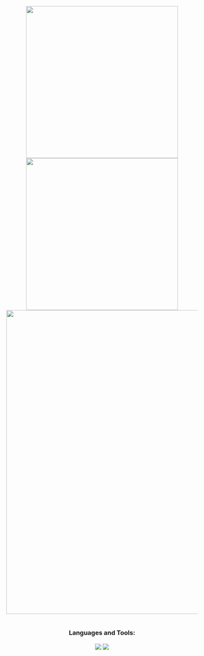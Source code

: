 <!--
**Stranger-Jie/Stranger-Jie** is a ✨ _special_ ✨ repository because its `README.md` (this file) appears on your GitHub profile.

Here are some ideas to get you started:

- 🔭 I’m currently working on ...
- 🌱 I’m currently learning ...
- 👯 I’m looking to collaborate on ...
- 🤔 I’m looking for help with ...
- 💬 Ask me about ...
- 📫 How to reach me: ...
- 😄 Pronouns: ...
- ⚡ Fun fact: ...
-->
<p align="center">
<!-- https://github.com/anuraghazra/github-readme-stats -->
<img align="center" width="400" src="https://github-readme-stats.vercel.app/api?username=Stranger-Jie&theme=transparent&show_icons=true&hide_border=true&show=reviews&hide_title=true&hide=contribs&number_format=long" />
<!-- https://github.com/DenverCoder1/github-readme-streak-stats -->
<img align="center" width="400" src="https://streak-stats.demolab.com?user=Stranger-Jie&theme=transparent&hide_border=true" />
<br/>
<!-- https://github.com/Ashutosh00710/github-readme-activity-graph -->
<img width="800" src="https://github-readme-activity-graph.vercel.app/graph?username=Stranger-Jie&theme=github-compact&area=true&custom_title=Contribution%20Graph" />
<br/>
</p>


# <h3 align="center">Languages and Tools:</h3>
<p align="center">
<img align="center" src="https://go-skill-icons.vercel.app/api/icons?i=py,pytorch,cpp,cmake,vscode,git,postgresql,linux">
<img align="center" src="https://github-readme-stats.vercel.app/api/top-langs/?username=Stranger-Jie&theme=transparent&hide_border=true" />
<br/>
</p>
